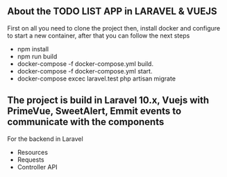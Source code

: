 ## About the TODO LIST APP in LARAVEL & VUEJS

First on all you need to clone the project then, install docker and configure to start a new container, after that you can follow the next steps

- npm install
- npm run build
- docker-compose -f docker-compose.yml build.
- docker-compose -f docker-compose.yml start.
- docker-compose excec laravel.test php artisan migrate


## The project is build in Laravel 10.x, Vuejs with PrimeVue, SweetAlert, Emmit events to communicate with the components
For the backend in Laravel
- Resources
- Requests
- Controller API

